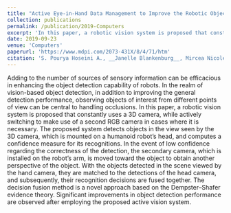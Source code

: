 ```yaml
---
title: "Active Eye-in-Hand Data Management to Improve the Robotic Object"
collection: publications
permalink: /publication/2019-Computers
excerpt: 'In this paper, a robotic vision system is proposed that constantly uses a 3D camera, while actively switching to make use of a second RGB camera in cases where it is necessary.'
date: 2019-09-23
venue: 'Computers'
paperurl: 'https://www.mdpi.com/2073-431X/8/4/71/htm'
citation: 'S. Pourya Hoseini A., __Janelle Blankenburg__, Mircea Nicolescu, Monica Nicolescu, David Feil-Seifer. "Active Eye-in-Hand Data Management to Improve the Robotic Object." Computers, 2019'
---
```

Adding to the number of sources of sensory information can be efficacious in enhancing the object detection capability of robots. In the realm of vision-based object detection, in addition to improving the general detection performance, observing objects of interest from different points of view can be central to handling occlusions. In this paper, a robotic vision system is proposed that constantly uses a 3D camera, while actively switching to make use of a second RGB camera in cases where it is necessary. The proposed system detects objects in the view seen by the 3D camera, which is mounted on a humanoid robot’s head, and computes a confidence measure for its recognitions. In the event of low confidence regarding the correctness of the detection, the secondary camera, which is installed on the robot’s arm, is moved toward the object to obtain another perspective of the object. With the objects detected in the scene viewed by the hand camera, they are matched to the detections of the head camera, and subsequently, their recognition decisions are fused together. The decision fusion method is a novel approach based on the Dempster–Shafer evidence theory. Significant improvements in object detection performance are observed after employing the proposed active vision system.
